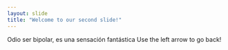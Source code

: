 ```yaml
---
layout: slide
title: "Welcome to our second slide!"
---
```

Odio ser bipolar, es una sensación fantástica
Use the left arrow to go back!
